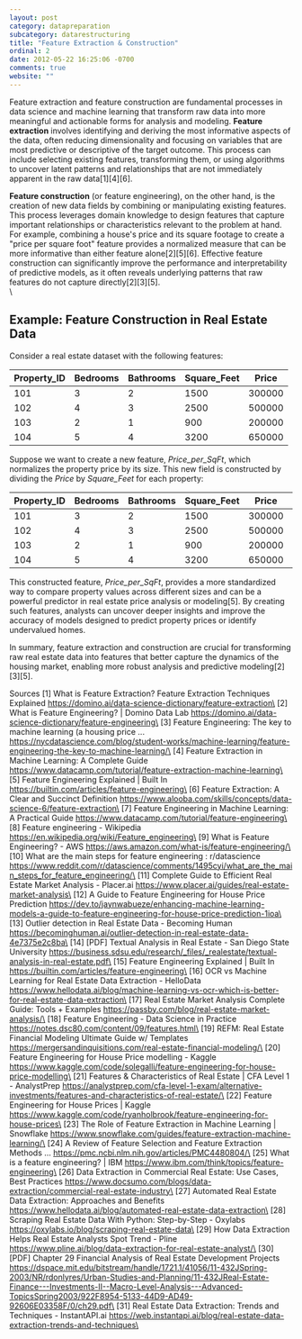 ```yaml
---
layout: post
category: datapreparation
subcategory: datarestructuring
title: "Feature Extraction & Construction"
ordinal: 2
date: 2012-05-22 16:25:06 -0700
comments: true
website: ""
---
```

Feature extraction and feature construction are fundamental processes in data science and machine learning that transform raw data into more meaningful and actionable forms for analysis and modeling. **Feature extraction** involves identifying and deriving the most informative aspects of the data, often reducing dimensionality and focusing on variables that are most predictive or descriptive of the target outcome. This process can include selecting existing features, transforming them, or using algorithms to uncover latent patterns and relationships that are not immediately apparent in the raw data[1][4][6].

**Feature construction** (or feature engineering), on the other hand, is the creation of new data fields by combining or manipulating existing features. This process leverages domain knowledge to design features that capture important relationships or characteristics relevant to the problem at hand. For example, combining a house's price and its square footage to create a "price per square foot" feature provides a normalized measure that can be more informative than either feature alone[2][5][6]. Effective feature construction can significantly improve the performance and interpretability of predictive models, as it often reveals underlying patterns that raw features do not capture directly[2][3][5].\
\
<!--break-->

## Example: Feature Construction in Real Estate Data

Consider a real estate dataset with the following features:

| Property_ID | Bedrooms | Bathrooms | Square_Feet | Price   |
|-------------|----------|-----------|-------------|---------|
| 101         | 3        | 2         | 1500        | 300000  |
| 102         | 4        | 3         | 2500        | 500000  |
| 103         | 2        | 1         | 900         | 200000  |
| 104         | 5        | 4         | 3200        | 650000  |

Suppose we want to create a new feature, *Price_per_SqFt*, which normalizes the property price by its size. This new field is constructed by dividing the *Price* by *Square_Feet* for each property:

| Property_ID | Bedrooms | Bathrooms | Square_Feet | Price   | Price_per_SqFt |
|-------------|----------|-----------|-------------|---------|----------------|
| 101         | 3        | 2         | 1500        | 300000  | 200.00         |
| 102         | 4        | 3         | 2500        | 500000  | 200.00         |
| 103         | 2        | 1         | 900         | 200000  | 222.22         |
| 104         | 5        | 4         | 3200        | 650000  | 203.13         |

This constructed feature, *Price_per_SqFt*, provides a more standardized way to compare property values across different sizes and can be a powerful predictor in real estate price analysis or modeling[5]. By creating such features, analysts can uncover deeper insights and improve the accuracy of models designed to predict property prices or identify undervalued homes.

In summary, feature extraction and construction are crucial for transforming raw real estate data into features that better capture the dynamics of the housing market, enabling more robust analysis and predictive modeling[2][3][5].

Sources
[1] What is Feature Extraction? Feature Extraction Techniques Explained https://domino.ai/data-science-dictionary/feature-extraction\
[2] What is Feature Engineering? | Domino Data Lab https://domino.ai/data-science-dictionary/feature-engineering\
[3] Feature Engineering: The key to machine learning (a housing price ... https://nycdatascience.com/blog/student-works/machine-learning/feature-engineering-the-key-to-machine-learning/\
[4] Feature Extraction in Machine Learning: A Complete Guide https://www.datacamp.com/tutorial/feature-extraction-machine-learning\
[5] Feature Engineering Explained | Built In https://builtin.com/articles/feature-engineering\
[6] Feature Extraction: A Clear and Succinct Definition https://www.alooba.com/skills/concepts/data-science-6/feature-extraction\
[7] Feature Engineering in Machine Learning: A Practical Guide https://www.datacamp.com/tutorial/feature-engineering\
[8] Feature engineering - Wikipedia https://en.wikipedia.org/wiki/Feature_engineering\
[9] What is Feature Engineering? - AWS https://aws.amazon.com/what-is/feature-engineering/\
[10] What are the main steps for feature engineering : r/datascience https://www.reddit.com/r/datascience/comments/1495cyi/what_are_the_main_steps_for_feature_engineering/\
[11] Complete Guide to Efficient Real Estate Market Analysis - Placer.ai https://www.placer.ai/guides/real-estate-market-analysis\
[12] A Guide to Feature Engineering for House Price Prediction https://dev.to/jaynwabueze/enhancing-machine-learning-models-a-guide-to-feature-engineering-for-house-price-prediction-1ioa\
[13] Outlier detection in Real Estate Data - Becoming Human https://becominghuman.ai/outlier-detection-in-real-estate-data-4e7375e2c8ba\
[14] [PDF] Textual Analysis in Real Estate - San Diego State University https://business.sdsu.edu/research/_files/_realestate/textual-analysis-in-real-estate.pdf\
[15] Feature Engineering Explained | Built In https://builtin.com/articles/feature-engineering\
[16] OCR vs Machine Learning for Real Estate Data Extraction - HelloData https://www.hellodata.ai/blog/machine-learning-vs-ocr-which-is-better-for-real-estate-data-extraction\
[17] Real Estate Market Analysis Complete Guide: Tools + Examples https://passby.com/blog/real-estate-market-analysis/\
[18] Feature Engineering - Data Science in Practice https://notes.dsc80.com/content/09/features.html\
[19] REFM: Real Estate Financial Modeling Ultimate Guide w/ Templates https://mergersandinquisitions.com/real-estate-financial-modeling/\
[20] Feature Engineering for House Price modelling - Kaggle https://www.kaggle.com/code/solegalli/feature-engineering-for-house-price-modelling\
[21] Features & Characteristics of Real Estate | CFA Level 1 - AnalystPrep https://analystprep.com/cfa-level-1-exam/alternative-investments/features-and-characteristics-of-real-estate/\
[22] Feature Engineering for House Prices | Kaggle https://www.kaggle.com/code/ryanholbrook/feature-engineering-for-house-prices\
[23] The Role of Feature Extraction in Machine Learning | Snowflake https://www.snowflake.com/guides/feature-extraction-machine-learning/\
[24] A Review of Feature Selection and Feature Extraction Methods ... https://pmc.ncbi.nlm.nih.gov/articles/PMC4480804/\
[25] What is a feature engineering? | IBM https://www.ibm.com/think/topics/feature-engineering\
[26] Data Extraction in Commercial Real Estate: Use Cases, Best Practices https://www.docsumo.com/blogs/data-extraction/commercial-real-estate-industry\
[27] Automated Real Estate Data Extraction: Approaches and Benefits https://www.hellodata.ai/blog/automated-real-estate-data-extraction\
[28] Scraping Real Estate Data With Python: Step-by-Step - Oxylabs https://oxylabs.io/blog/scraping-real-estate-data\
[29] How Data Extraction Helps Real Estate Analysts Spot Trend - Pline https://www.pline.ai/blog/data-extraction-for-real-estate-analyst/\
[30] [PDF] Chapter 29 Financial Analysis of Real Estate Development Projects https://dspace.mit.edu/bitstream/handle/1721.1/41056/11-432JSpring-2003/NR/rdonlyres/Urban-Studies-and-Planning/11-432JReal-Estate-Finance---Investments-II--Macro-Level-Analysis---Advanced-TopicsSpring2003/922F8954-5133-44D9-AD49-92606E03358F/0/ch29.pdf\
[31] Real Estate Data Extraction: Trends and Techniques - InstantAPI.ai https://web.instantapi.ai/blog/real-estate-data-extraction-trends-and-techniques\
